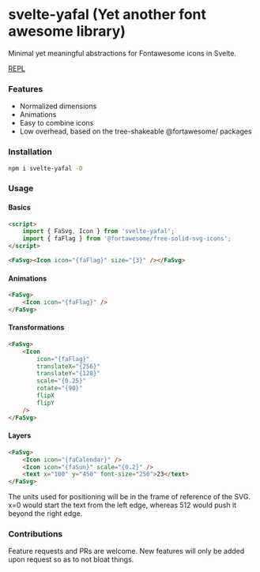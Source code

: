 # svelte-yafal (Yet another font awesome library)

Minimal yet meaningful abstractions for Fontawesome icons in Svelte.

[REPL](https://svelte.dev/repl/cc3a670ad52d4633ab682f3dd433143d?version=3)

### Features

- Normalized dimensions
- Animations
- Easy to combine icons
- Low overhead, based on the tree-shakeable @fortawesome/ packages

### Installation

```sh
npm i svelte-yafal -D
```

### Usage

#### Basics

```html
<script>
	import { FaSvg, Icon } from 'svelte-yafal';
	import { faFlag } from '@fortawesome/free-solid-svg-icons';
</script>

<FaSvg><Icon icon="{faFlag}" size="{3}" /></FaSvg>
```

#### Animations

```html
<FaSvg>
	<Icon icon="{faFlag}" />
</FaSvg>
```

#### Transformations

```html
<FaSvg>
	<Icon
		icon="{faFlag}"
		translateX="{256}"
		translateY="{128}"
		scale="{0.25}"
		rotate="{90}"
		flipX
		flipY
	/>
</FaSvg>
```

#### Layers

```html
<FaSvg>
	<Icon icon="{faCalendar}" />
	<Icon icon="{faSun}" scale="{0.2}" />
	<text x="100" y="450" font-size="250">23</text>
</FaSvg>
```
The units used for positioning will be in the frame of reference of the SVG.
x=0 would start the text from the left edge, whereas 512 would push it beyond the right edge.

### Contributions

Feature requests and PRs are welcome. New features will only be added upon request so as to not bloat things.
